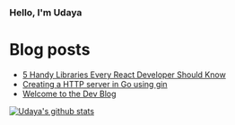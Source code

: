 ### Hello, I'm Udaya

# Blog posts
<!-- BLOG-POST-LIST:START -->
- [5 Handy Libraries Every React Developer Should Know](https://udaya-blog.herokuapp.com/5-react-libraries/)
- [Creating a HTTP server in Go using gin](https://udaya-blog.herokuapp.com/creating-a-http-server-in-go-using-gin/)
- [Welcome to the Dev Blog](https://udaya-blog.herokuapp.com/welcome-to-the-dev-blog/)
<!-- BLOG-POST-LIST:END -->


[![Udaya's github stats](https://github-readme-stats.vercel.app/api?username=udaya2899)](https://github.com/udaya2899/github-readme-stats)
